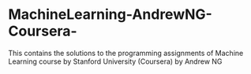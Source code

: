 # MachineLearning-AndrewNG-Coursera-
This contains the solutions to the programming assignments of Machine Learning course by Stanford University (Coursera) by Andrew NG
